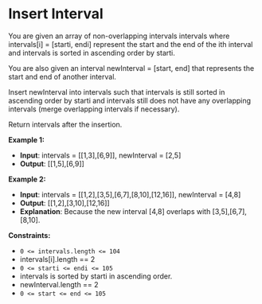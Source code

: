 # Insert Interval

You are given an array of non-overlapping intervals intervals where intervals[i] = [starti, endi] represent the start and the end of the ith interval and intervals is sorted in ascending order by starti.

You are also given an interval newInterval = [start, end] that represents the start and end of another interval.

Insert newInterval into intervals such that intervals is still sorted in ascending order by starti and intervals still does not have any overlapping intervals (merge overlapping intervals if necessary).

Return intervals after the insertion.

**Example 1:**

- **Input**: intervals = [[1,3],[6,9]], newInterval = [2,5]
- **Output**: [[1,5],[6,9]]

**Example 2:**

- **Input**: intervals = [[1,2],[3,5],[6,7],[8,10],[12,16]], newInterval = [4,8]
- **Output**: [[1,2],[3,10],[12,16]]
- **Explanation**: Because the new interval [4,8] overlaps with [3,5],[6,7],[8,10].

**Constraints:**

- ``0 <= intervals.length <= 104``
- intervals[i].length == 2
- ``0 <= starti <= endi <= 105``
- intervals is sorted by starti in ascending order.
- newInterval.length == 2
- ``0 <= start <= end <= 105``
